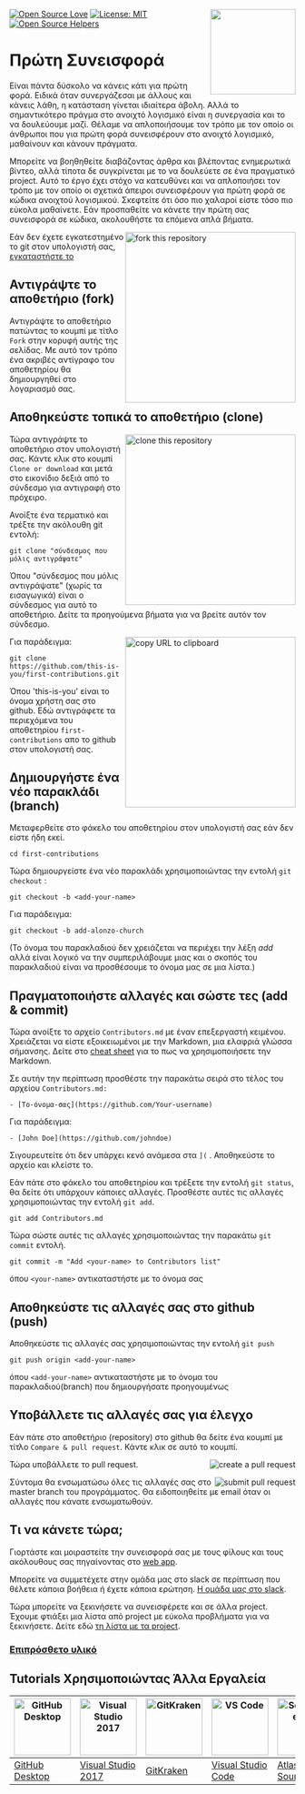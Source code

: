 ﻿[![Open Source Love](https://badges.frapsoft.com/os/v1/open-source.svg?v=103)](https://github.com/ellerbrock/open-source-badges/)
[<img align="right" width="150" src="https://firstcontributions.github.io/assets/Readme/join-slack-team.png">](https://join.slack.com/t/firstcontributors/shared_invite/enQtNjkxNzQwNzA2MTMwLTVhMWJjNjg2ODRlNWZhNjIzYjgwNDIyZWYwZjhjYTQ4OTBjMWM0MmFhZDUxNzBiYzczMGNiYzcxNjkzZDZlMDM)
[![License: MIT](https://img.shields.io/badge/License-MIT-green.svg)](https://opensource.org/licenses/MIT)
[![Open Source Helpers](https://www.codetriage.com/roshanjossey/first-contributions/badges/users.svg)](https://www.codetriage.com/roshanjossey/first-contributions)

# Πρώτη Συνεισφορά

Είναι πάντα δύσκολο να κάνεις κάτι για πρώτη φορά. Ειδικά όταν συνεργάζεσαι με άλλους και κάνεις λάθη, η κατάσταση γίνεται ιδιαίτερα άβολη. Αλλά το σημαντικότερο πράγμα στο ανοιχτό λογισμικό είναι η συνεργασία και το να δουλεύουμε μαζί. Θέλαμε να απλοποιήσουμε τον τρόπο με τον οποίο οι άνθρωποι που για πρώτη φορά συνεισφέρουν στο ανοιχτό λογισμικό, μαθαίνουν και κάνουν πράγματα.

Μπορείτε να βοηθηθείτε διαβάζοντας άρθρα και βλέποντας ενημερωτικά βίντεο, αλλά τίποτα δε συγκρίνεται με το να δουλεύετε σε ένα πραγματικό project. Αυτό το έργο έχει στόχο να κατευθύνει και να απλοποιήσει τον τρόπο με τον οποίο οι σχετικά άπειροι συνεισφέρουν για πρώτη φορά σε κώδικα ανοιχτού λογισμικού. Σκεφτείτε ότι όσο πιο χαλαροί είστε τόσο πιο εύκολα μαθαίνετε. Εάν προσπαθείτε να κάνετε την πρώτη σας συνεισφορά σε κώδικα, ακολουθήστε τα επόμενα απλά βήματα.

<img align="right" width="300" src="https://firstcontributions.github.io/assets/Readme/fork.png" alt="fork this repository" />

Εάν δεν έχετε εγκατεστημένο το git στον υπολογιστή σας, [εγκαταστήστε το]( https://help.github.com/articles/set-up-git/ )

## Αντιγράψτε το αποθετήριο (fork)

Αντιγράψτε το αποθετήριο πατώντας το κουμπί με τίτλο `Fork` στην κορυφή αυτής της σελίδας. Με αυτό τον τρόπο ένα ακριβές αντίγραφο του αποθετηρίου θα δημιουργηθεί στο λογαριασμό σας.

## Αποθηκεύστε τοπικά το αποθετήριο (clone)

<img align="right" width="300" src="https://firstcontributions.github.io/assets/Readme/clone.png" alt="clone this repository" />

Τώρα αντιγράψτε το αποθετήριο στον υπολογιστή σας. Κάντε κλικ στο κουμπί `Clone or download` και μετά στο εικονίδιο δεξιά από το σύνδεσμο για αντιγραφή στο πρόχειρο.

Ανοίξτε ένα τερματικό και τρέξτε την ακόλουθη git εντολή:

```
git clone "σύνδεσμος που μόλις αντιγράψατε"
```
Όπου "σύνδεσμος που μόλις αντιγράψατε" (χωρίς τα εισαγωγικά) είναι ο σύνδεσμος για αυτό το αποθετήριο. Δείτε τα προηγούμενα βήματα για να βρείτε αυτόν τον σύνδεσμο.

<img align="right" width="300" src="https://firstcontributions.github.io/assets/Readme/copy-to-clipboard.png" alt="copy URL to clipboard" />

Για παράδειγμα:
```
git clone https://github.com/this-is-you/first-contributions.git
```

Όπου 'this-is-you' είναι το όνομα χρήστη σας στο github. Εδώ αντιγράφετε τα περιεχόμενα του αποθετηρίου `first-contributions` απο το github στον υπολογιστή σας.

## Δημιουργήστε ένα νέο παρακλάδι (branch)

Μεταφερθείτε στο φάκελο του αποθετηρίου στον υπολογιστή σας εάν δεν είστε ήδη εκεί.

```
cd first-contributions
```
Τώρα δημιουργείστε ένα νέο παρακλάδι χρησιμοποιώντας την εντολή `git checkout` :
```
git checkout -b <add-your-name>
```

Για παράδειγμα:
```
git checkout -b add-alonzo-church
```
(Το όνομα του παρακλαδιού δεν χρειάζεται να περιέχει την λέξη *add* αλλά είναι λογικό να την συμπεριλάβουμε μιας και ο σκοπός του παρακλαδιού είναι να προσθέσουμε το όνομα μας σε μια λίστα.)

## Πραγματοποιήστε αλλαγές και σώστε τες (add & commit)

Τώρα ανοίξτε το αρχείο `Contributors.md` με έναν επεξεργαστή κειμένου. Χρειάζεται να είστε εξοικειωμένοι με την Markdown, μια ελαφριά γλώσσα σήμανσης. Δείτε στο [cheat sheet](https://github.com/adam-p/markdown-here/wiki/Markdown-Cheatsheet) για το πως να χρησιμοποιήσετε την Markdown.

Σε αυτήν την περίπτωση προσθέστε την παρακάτω σειρά στο τέλος του αρχείου `Contributors.md:`

```
- [Το-όνομα-σας](https://github.com/Your-username)
```

Για παράδειγμα:

```
- [John Doe](https://github.com/johndoe)
```

Σιγουρευτείτε ότι δεν υπάρχει κενό ανάμεσα στα `](` . Αποθηκεύστε το αρχείο και κλείστε το.

Εάν πάτε στο φάκελο του αποθετηρίου και τρέξετε την εντολή `git status`, θα δείτε ότι υπάρχουν κάποιες αλλαγές. Προσθέστε αυτές τις αλλαγές χρησιμοποιώντας την εντολή `git add`.

```
git add Contributors.md
```

Τώρα σώστε αυτές τις αλλαγές χρησιμοποιώντας την παρακάτω `git commit` εντολή.
```
git commit -m "Add <your-name> to Contributors list"
```
όπου `<your-name>` αντικαταστήστε με το όνομα σας

## Αποθηκεύστε τις αλλαγές σας στο github (push)

Αποθηκεύστε τις αλλαγές σας χρησιμοποιώντας την εντολή `git push`
```
git push origin <add-your-name>
```
όπου `<add-your-name>` αντικαταστήστε με το όνομα του παρακλαδιού(branch) που δημιουργήσατε προηγουμένως

## Υποβάλλετε τις αλλαγές σας για έλεγχο

Εάν πάτε στο αποθετήριο (repository) στο github θα δείτε ένα κουμπί με τίτλο `Compare & pull request`. Κάντε κλικ σε αυτό το κουμπί.

<img style="float: right;" src="https://firstcontributions.github.io/assets/Readme/compare-and-pull.png" alt="create a pull request" />

Τώρα υποβάλλετε το pull request.

<img style="float: right;" src="https://firstcontributions.github.io/assets/Readme/submit-pull-request.png" alt="submit pull request" />

Σύντομα θα ενσωματώσω όλες τις αλλαγές σας στο master branch του προγράμματος. Θα ειδοποιηθείτε με email όταν οι αλλαγές που κάνατε ενσωματωθούν.

## Τι να κάνετε τώρα;

Γιορτάστε και μοιραστείτε την συνεισφορά σας με τους φίλους και τους ακόλουθους σας πηγαίνοντας στο [web app](https://roshanjossey.github.io/first-contributions/#social-share).

Μπορείτε να συμμετέχετε στην ομάδα μας στο slack σε περίπτωση που θέλετε κάποια βοήθεια ή έχετε κάποια ερώτηση.
[Η ομάδα μας στο slack](https://join.slack.com/t/firstcontributors/shared_invite/enQtMzE1MTYwNzI3ODQ0LTZiMDA2OGI2NTYyNjM1MTFiNTc4YTRhZTg4OWZjMzA0ZWZmY2UxYzVkMzI1ZmVmOWI4ODdkZWQwNTM2NDVmNjY).

Τώρα μπορείτε να ξεκινήσετε να συνεισφέρετε και σε άλλα project. Έχουμε φτιάξει μια λίστα από project με εύκολα προβλήματα για να ξεκινήσετε. Δείτε εδώ [τη λίστα με τα project](https://roshanjossey.github.io/first-contributions/#project-list).

### [Επιπρόσθετο υλικό](../additional-material/git_workflow_scenarios/additional-material.md)


## Tutorials Χρησιμοποιώντας Άλλα Εργαλεία

| <a href="../gui-tool-tutorials/github-desktop-tutorial.md"><img alt="GitHub Desktop" src="https://desktop.github.com/images/desktop-icon.svg" width="100"></a> | <a href="../gui-tool-tutorials/github-windows-vs2017-tutorial.md"><img alt="Visual Studio 2017" src="https://upload.wikimedia.org/wikipedia/commons/c/cd/Visual_Studio_2017_Logo.svg" width="100"></a> | <a href="../gui-tool-tutorials/gitkraken-tutorial.md"><img alt="GitKraken" src="https://firstcontributions.github.io/assets/gui-tool-tutorials/gitkraken-tutorial/gk-icon.png" width="100"></a> | <a href="../gui-tool-tutorials/github-windows-vs-code-tutorial.md"><img alt="VS Code" src="https://upload.wikimedia.org/wikipedia/commons/2/2d/Visual_Studio_Code_1.18_icon.svg" width=100></a> | <a href="../gui-tool-tutorials/sourcetree-macos-tutorial.md"><img alt="Sourcetree App" src="https://wac-cdn.atlassian.com/dam/jcr:81b15cde-be2e-4f4a-8af7-9436f4a1b431/Sourcetree-icon-blue.svg" width=100></a> | <a href="../gui-tool-tutorials/github-windows-intellij-tutorial.md"><img alt="IntelliJ IDEA" src="https://upload.wikimedia.org/wikipedia/commons/d/d5/IntelliJ_IDEA_Logo.svg" width=100></a> |
| --- | --- | --- | --- | --- | --- |
| [GitHub Desktop](../gui-tool-tutorials/github-desktop-tutorial.md) | [Visual Studio 2017](../gui-tool-tutorials/github-windows-vs2017-tutorial.md) | [GitKraken](../gui-tool-tutorials/gitkraken-tutorial.md) | [Visual Studio Code](../gui-tool-tutorials/github-windows-vs-code-tutorial.md) | [Atlassian Sourcetree](../gui-tool-tutorials/sourcetree-macos-tutorial.md) | [IntelliJ IDEA](../gui-tool-tutorials/github-windows-intellij-tutorial.md) |

